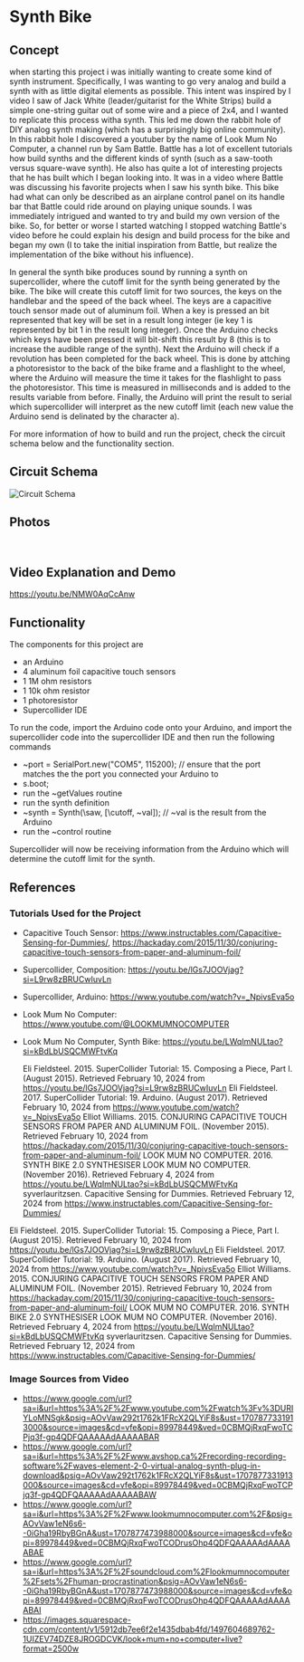# Synth Bike

## Concept
when starting this project i was initially wanting to create some kind of synth instrument. Specifically, I was wanting to go very analog and build a synth with as little digital elements as possible. This intent was inspired by I video I saw of Jack White (leader/guitarist for the White Strips) build a simple one-string guitar out of some wire and a piece of 2x4, and I wanted to replicate this process witha synth. This led me down the rabbit hole of DIY analog synth making (which has a surprisingly big online community). In this rabbit hole I discovered a youtuber by the name of Look Mum No Computer, a channel run by Sam Battle. Battle has a lot of excellent tutorials how build synths and the different kinds of synth (such as a saw-tooth versus square-wave synth). He also has quite a lot of interesting projects that he has built which I began looking into. It was in a video where Battle was discussing his favorite projects when I saw his synth bike. This bike had what can only be described as an airplane control panel on its handle bar that Battle could ride around on playing unique sounds. I was immediately intrigued and wanted to try and build my own version of the bike. So, for better or worse I started watching I stopped watching Battle's video before he could explain his design and build process for the bike and began my own (I to take the initial inspiration from Battle, but realize the implementation of the bike without his influence).

In general the synth bike produces sound by running a synth on supercollider, where the cutoff limit for the synth being generated by the bike. The bike will create this cutoff limit for two sources, the keys on the handlebar and the speed of the back wheel. The keys are a capacitive touch sensor made out of aluminum foil. When a key is pressed an bit represented that key will be set in a result long integer (ie key 1 is represented by bit 1 in the result long integer). Once the Arduino checks which keys have been pressed it will bit-shift this result by 8 (this is to increase the audible range of the synth). Next the Arduino will check if a revolution has been completed for the back wheel. This is done by attching a photoresistor to the back of the bike frame and a flashlight to the wheel, where the Arduino will measure the time it takes for the flashlight to pass the photoresistor. This time is measured in milliseconds and is added to the results variable from before. Finally, the Arduino will print the result to serial which supercollider will interpret as the new cutoff limit (each new value the Arduino send is delinated by the character a).

For more information of how to build and run the project, check the circuit schema below and the functionality section.

## Circuit Schema
<img src="./images/circuit.png" alt="Circuit Schema" />

## Photos
<img src="./images/IMG_3563.jpg" alt="" />
<img src="./images/IMG_3564.jpg" alt="" />
<img src="./images/IMG_3593.jpg" alt="" />
<img src="./images/IMG_3591.jpg" alt="" />

## Video Explanation and Demo
https://youtu.be/NMW0AqCcAnw

## Functionality
The components for this project are
- an Arduino
- 4 aluminum foil capacitive touch sensors
- 1 1M ohm resistors
- 1 10k ohm resistor
- 1 photoresistor
- Supercollider IDE 

To run the code, import the Arduino code onto your Arduino, and import the supercollider code into the supercollider IDE and then run the following commands
- ~port = SerialPort.new("COM5", 115200); // ensure that the port matches the the port you connected your Arduino to
- s.boot;
- run the ~getValues routine
- run the synth definition
- ~synth = Synth(\saw, [\cutoff, ~val]); // ~val is the result from the Arduino
- run the ~control routine

Supercollider will now be receiving information from the Arduino which will determine the cutoff limit for the synth.

## References
### Tutorials Used for the Project
- Capacitive Touch Sensor: https://www.instructables.com/Capacitive-Sensing-for-Dummies/, https://hackaday.com/2015/11/30/conjuring-capacitive-touch-sensors-from-paper-and-aluminum-foil/
- Supercollider, Composition: https://youtu.be/lGs7JOOVjag?si=L9rw8zBRUCwIuvLn
- Supercollider, Arduino: https://www.youtube.com/watch?v=_NpivsEva5o
- Look Mum No Computer: https://www.youtube.com/@LOOKMUMNOCOMPUTER
- Look Mum No Computer, Synth Bike: https://youtu.be/LWqImNULtao?si=kBdLbUSQCMWFtvKq

  Eli Fieldsteel. 2015. SuperCollider Tutorial: 15. Composing a Piece, Part I. (August 2015). Retrieved February 10, 2024 from https://youtu.be/lGs7JOOVjag?si=L9rw8zBRUCwIuvLn
  Eli Fieldsteel. 2017. SuperCollider Tutorial: 19. Arduino. (August 2017). Retrieved February 10, 2024 from https://www.youtube.com/watch?v=_NpivsEva5o
  Elliot Williams. 2015. CONJURING CAPACITIVE TOUCH SENSORS FROM PAPER AND ALUMINUM FOIL. (November 2015). Retrieved February 10, 2024 from https://hackaday.com/2015/11/30/conjuring-capacitive-touch-sensors-from-paper-and-aluminum-foil/
  LOOK MUM NO COMPUTER. 2016. SYNTH BIKE 2.0 SYNTHESISER LOOK MUM NO COMPUTER. (November 2016). Retrieved February 4, 2024 from https://youtu.be/LWqImNULtao?si=kBdLbUSQCMWFtvKq
  syverlauritzsen. Capacitive Sensing for Dummies. Retrieved February 12, 2024 from https://www.instructables.com/Capacitive-Sensing-for-Dummies/

Eli Fieldsteel. 2015. SuperCollider Tutorial: 15. Composing a Piece, Part I. (August 2015). Retrieved February 10, 2024 from https://youtu.be/lGs7JOOVjag?si=L9rw8zBRUCwIuvLn 
Eli Fieldsteel. 2017. SuperCollider Tutorial: 19. Arduino. (August 2017). Retrieved February 10, 2024 from https://www.youtube.com/watch?v=_NpivsEva5o 
Elliot Williams. 2015. CONJURING CAPACITIVE TOUCH SENSORS FROM PAPER AND ALUMINUM FOIL. (November 2015). Retrieved February 10, 2024 from https://hackaday.com/2015/11/30/conjuring-capacitive-touch-sensors-from-paper-and-aluminum-foil/ 
LOOK MUM NO COMPUTER. 2016. SYNTH BIKE 2.0 SYNTHESISER LOOK MUM NO COMPUTER. (November 2016). Retrieved February 4, 2024 from https://youtu.be/LWqImNULtao?si=kBdLbUSQCMWFtvKq 
syverlauritzsen. Capacitive Sensing for Dummies. Retrieved February 12, 2024 from https://www.instructables.com/Capacitive-Sensing-for-Dummies/ 

### Image Sources from Video
-	https://www.google.com/url?sa=i&url=https%3A%2F%2Fwww.youtube.com%2Fwatch%3Fv%3DURIYLoMNSgk&psig=AOvVaw292t1762k1FRcX2QLYiF8s&ust=1707877331913000&source=images&cd=vfe&opi=89978449&ved=0CBMQjRxqFwoTCPjq3f-gp4QDFQAAAAAdAAAAABAR
-	https://www.google.com/url?sa=i&url=https%3A%2F%2Fwww.avshop.ca%2Frecording-recording-software%2Fwaves-element-2-0-virtual-analog-synth-plug-in-download&psig=AOvVaw292t1762k1FRcX2QLYiF8s&ust=1707877331913000&source=images&cd=vfe&opi=89978449&ved=0CBMQjRxqFwoTCPjq3f-gp4QDFQAAAAAdAAAAABAW
-	https://www.google.com/url?sa=i&url=https%3A%2F%2Fwww.lookmumnocomputer.com%2F&psig=AOvVaw1eN6s6--0iGha19RbyBGnA&ust=1707877473988000&source=images&cd=vfe&opi=89978449&ved=0CBMQjRxqFwoTCODrusOhp4QDFQAAAAAdAAAAABAE
-	https://www.google.com/url?sa=i&url=https%3A%2F%2Fsoundcloud.com%2Flookmumnocomputer%2Fsets%2Fhuman-procrastination&psig=AOvVaw1eN6s6--0iGha19RbyBGnA&ust=1707877473988000&source=images&cd=vfe&opi=89978449&ved=0CBMQjRxqFwoTCODrusOhp4QDFQAAAAAdAAAAABAI
-	https://images.squarespace-cdn.com/content/v1/5912db7ee6f2e1435dbab4fd/1497604689762-1UIZEV74DZE8JROGDCVK/look+mum+no+computer+live?format=2500w
